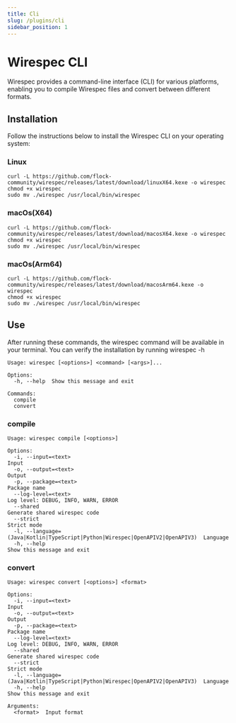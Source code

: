 ```yaml
---
title: Cli
slug: /plugins/cli
sidebar_position: 1
---
```


# Wirespec CLI

Wirespec provides a command-line interface (CLI) for various platforms, enabling you to compile Wirespec files and convert between different formats.

## Installation

Follow the instructions below to install the Wirespec CLI on your operating system:

### Linux

```shell
curl -L https://github.com/flock-community/wirespec/releases/latest/download/linuxX64.kexe -o wirespec
chmod +x wirespec
sudo mv ./wirespec /usr/local/bin/wirespec
```

### macOs(X64)

```shell
curl -L https://github.com/flock-community/wirespec/releases/latest/download/macosX64.kexe -o wirespec
chmod +x wirespec
sudo mv ./wirespec /usr/local/bin/wirespec
```

### macOs(Arm64)

```shell
curl -L https://github.com/flock-community/wirespec/releases/latest/download/macosArm64.kexe -o wirespec
chmod +x wirespec
sudo mv ./wirespec /usr/local/bin/wirespec
```

## Use
After running these commands, the wirespec command will be available in your terminal.
You can verify the installation by running wirespec -h

```shell
Usage: wirespec [<options>] <command> [<args>]...

Options:
  -h, --help  Show this message and exit

Commands:
  compile
  convert

```

### compile

```shell
Usage: wirespec compile [<options>]

Options:
  -i, --input=<text>                                                          Input
  -o, --output=<text>                                                         Output
  -p, --package=<text>                                                        Package name
  --log-level=<text>                                                          Log level: DEBUG, INFO, WARN, ERROR
  --shared                                                                    Generate shared wirespec code
  --strict                                                                    Strict mode
  -l, --language=(Java|Kotlin|TypeScript|Python|Wirespec|OpenAPIV2|OpenAPIV3)  Language
  -h, --help                                                                  Show this message and exit
```

### convert

```shell
Usage: wirespec convert [<options>] <format>

Options:
  -i, --input=<text>                                                          Input
  -o, --output=<text>                                                         Output
  -p, --package=<text>                                                        Package name
  --log-level=<text>                                                          Log level: DEBUG, INFO, WARN, ERROR
  --shared                                                                    Generate shared wirespec code
  --strict                                                                    Strict mode
  -l, --language=(Java|Kotlin|TypeScript|Python|Wirespec|OpenAPIV2|OpenAPIV3)  Language
  -h, --help                                                                  Show this message and exit

Arguments:
  <format>  Input format
```
